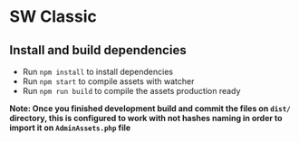 # SW Classic

## Install and build dependencies

- Run `npm install` to install dependencies
- Run `npm start` to compile assets with watcher
- Run `npm run build` to compile the assets production ready

**Note: Once you finished development build and commit the files on `dist/` directory, this is configured to work with not hashes naming in order to import it on `AdminAssets.php` file** 
